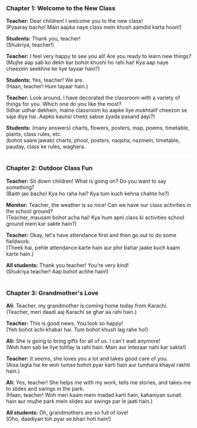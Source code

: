 
### Chapter 1: Welcome to the New Class  

**Teacher:** Dear children! I welcome you to the new class!  
(Pyaaray bacho! Main aapka naye class mein khush aamdid karta hoon!)  

**Students:** Thank you, teacher!  
(Shukriya, teacher!)  

**Teacher:** I feel very happy to see you all! Are you ready to learn new things?  
(Mujhe aap sab ko dekh kar bohot khushi ho rahi hai! Kya aap naye cheezein seekhne ke liye tayaar hain?)  

**Students:** Yes, teacher! We are.  
(Haan, teacher! Hum tayaar hain.)  

**Teacher:** Look around, I have decorated the classroom with a variety of things for you. Which one do you like the most?  
(Idhar udhar dekhein, maine classroom ko aapke liye mukhtalif cheezon se saja diya hai. Aapko kaunsi cheez sabse zyada pasand aayi?)  

**Students:** (many answers) charts, flowers, posters, map, poems, timetable, plants, class rules, etc.  
(bohot saare jawab) charts, phool, posters, naqsha, nazmein, timetable, pauday, class ke rules, waghera.  

<hr style="height:3px; border:none; background-color:white;" /> 


### Chapter 2: Outdoor Class Fun  

**Teacher:** Sit down children! What is going on? Do you want to say something?  
(Baith jao bacho! Kya ho raha hai? Kya tum kuch kehna chahte ho?)  

**Monitor:** Teacher, the weather is so nice! Can we have our class activities in the school ground?  
(Teacher, mausam bohot acha hai! Kya hum apni class ki activities school ground mein kar sakte hain?)  

**Teacher:** Okay, let's have attendance first and then go out to do some fieldwork.  
(Theek hai, pehle attendance karte hain aur phir bahar jaake kuch kaam karte hain.)  

**All students:** Thank you teacher! You're very kind!  
(Shukriya teacher! Aap bohot achhe hain!)  
<hr style="height:3px; border:none; background-color:white;" /> 




### Chapter 3: Grandmother's Love  

**Ali:** Teacher, my grandmother is coming home today from Karachi.  
(Teacher, meri daadi aaj Karachi se ghar aa rahi hain.)  

**Teacher:** This is good news. You look so happy!  
(Yeh bohot achi khabar hai. Tum bohot khush lag rahe ho!)  

**Ali:** She is going to bring gifts for all of us. I can't wait anymore!  
(Woh ham sab ke liye tohfay la rahi hain. Main aur intezaar nahi kar sakta!)  

**Teacher:** It seems, she loves you a lot and takes good care of you.  
(Aisa lagta hai ke woh tumse bohot pyar karti hain aur tumhara khayal rakhti hain.)  

**Ali:** Yes, teacher! She helps me with my work, tells me stories, and takes me to slides and swings in the park.  
(Haan, teacher! Woh meri kaam mein madad karti hain, kahaniyan sunati hain aur mujhe park mein slides aur swings par le jaati hain.)  

**All students:** Oh, grandmothers are so full of love!  
(Oho, daadiyan toh pyar se bhari hoti hain!)  

